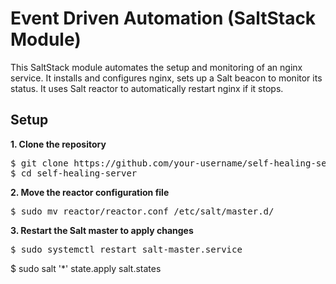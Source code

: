 # Event Driven Automation (SaltStack Module)

This SaltStack module automates the setup and monitoring of an nginx service.
It installs and configures nginx, sets up a Salt beacon to monitor its status.
It uses Salt reactor to automatically restart nginx if it stops.

## Setup

**1. Clone the repository**

<pre>
$ git clone https://github.com/your-username/self-healing-server.git
$ cd self-healing-server
</pre>

**2. Move the reactor configuration file**

<pre>
$ sudo mv reactor/reactor.conf /etc/salt/master.d/
</pre>

**3. Restart the Salt master to apply changes**

<pre>
$ sudo systemctl restart salt-master.service
</pre

**4. Run the Salt state on your minions**

<pre>
$ sudo salt '*' state.apply salt.states
</pre>
